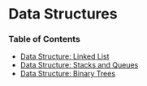 # Data Structures

### Table of Contents

* [Data Structure: Linked List](LinkedList)
* [Data Structure: Stacks and Queues](StacksAndQueues)
* [Data Structure: Binary Trees](Trees)
